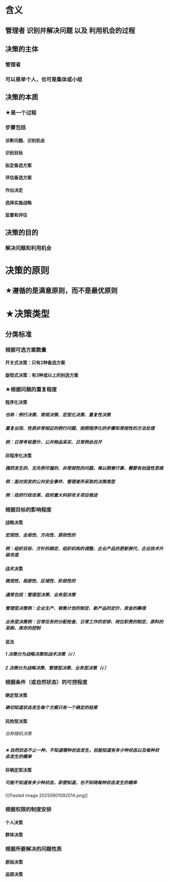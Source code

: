 # 含义
## 管理者 识别并解决问题 以及 利用机会的过程
## 决策的主体
### 管理者
### 可以是单个人，也可是集体或小组
## 决策的本质
### ★是一个过程
### 步骤包括
#### 诊断问题、识别机会
#### 识别目标
#### 拟定备选方案
#### 评估备选方案
#### 作出决定
#### 选择实施战略
#### 监督和评估
## 决策的目的
### 解决问题和利用机会
# 决策的原则
## ★遵循的是满意原则，而不是最优原则
# ★决策类型
## 分类标准
### 根据可选方案数量
#### 开关式决策：只有2种备选方案
#### 旋钮式决策：有3种或以上的别选方案
### ★根据问题的重复程度
#### 程序化决策
##### 也称：例行决策、常规决策、定型化决策、重复性决策
##### 重复出现、性质非常相近的例行问题、按照程序化的步骤和常规性的方法处理
##### 例：日常考核晋升、公共物品采买、日常例会召开
#### 非程序化决策
##### 偶然发生的、无先例可循的、非常规性的问题，难以照章行事、需要有创造性思维
##### 例：面对突发的公共安全事件、管理者所采取的决策类型
##### 例：政府行政改革、政府重大科研攻关项目推进
### 根据目标的影响程度
#### 战略决策
##### 宏观性、全局性、方向性、原则性的
##### 例：组织目标、方针的确定、组织机构的调整、企业产品的更新换代、企业技术升级改造
#### 战术决策
##### 微观性、局部性、区域性、阶段性的
##### 通常包括：管理型决策、业务型决策
##### 管理型决策例：企业生产、销售计划的制定、新产品的定价、资金的筹措
##### 业务型决策例：日常任务的分配检查、日常工作的安排、岗位职责的制定、原料的采购、库存的控制
#### 说法
##### 1 决策分为战略决策和战术决策（√）
##### 2 决策分为战略决策、管理型决策、业务型决策（√）
### 根据条件（或自然状态）的可控程度
#### 确定型决策
##### 确切知道状态发生每个方案只有一个确定的结果
#### 风险型决策
###### 也称随机决策
##### ★自然状态不止一种，不知道哪种状态发生，但能知道有多少种状态以及每种状态发生的概率
#### 非确定型决策
##### 可能不知道有多少种状态，即便知道，也不知晓每种状态发生的概率
![[Pasted image 20250901092014.png]]
### 根据权限的制度安排
#### 个人决策
#### 群体决策
### 根据所要解决的问题性质
#### 原始决策
#### 追踪决策


